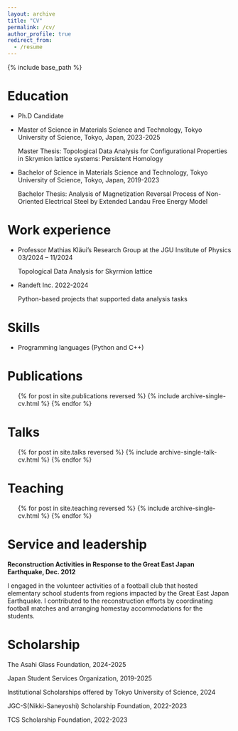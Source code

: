 ```yaml
---
layout: archive
title: "CV"
permalink: /cv/
author_profile: true
redirect_from:
  - /resume
---
```


{% include base_path %}

Education
======
* Ph.D Candidate

* Master of Science in Materials Science and Technology, Tokyo University of Science, Tokyo, Japan, 2023-2025

  Master Thesis: Topological Data Analysis for Configurational Properties in Skrymion lattice systems: Persistent Homology

* Bachelor of Science in Materials Science and Technology, Tokyo University of Science, Tokyo, Japan, 2019-2023

  Bachelor Thesis: Analysis of Magnetization Reversal Process of Non-Oriented Electrical Steel by Extended Landau Free Energy Model


Work experience
======
* Professor Mathias Kläui’s Research Group at the JGU Institute of Physics	03/2024 – 11/2024

  Topological Data Analysis for Skyrmion lattice

* Randeft Inc. 2022-2024 

  Python-based projects that supported data analysis tasks

  
Skills
======
* Programming languages (Python and C++)

Publications
======
  <ul>{% for post in site.publications reversed %}
    {% include archive-single-cv.html %}
  {% endfor %}</ul>
  
Talks
======
  <ul>{% for post in site.talks reversed %}
    {% include archive-single-talk-cv.html  %}
  {% endfor %}</ul>

Teaching
======
  <ul>{% for post in site.teaching reversed %}
    {% include archive-single-cv.html %}
  {% endfor %}</ul>


Service and leadership
======
**Reconstruction Activities in Response to the Great East Japan Earthquake, Dec. 2012**

I engaged in the volunteer activities of a football club that hosted elementary school students from regions impacted by the Great East Japan Earthquake. I contributed to the reconstruction efforts by coordinating football matches and arranging homestay accommodations for the students.

Scholarship
======
The Asahi Glass Foundation,	2024-2025

Japan Student Services Organization,	2019-2025

Institutional Scholarships offered by Tokyo University of Science,	2024

JGC-S(Nikki-Saneyoshi) Scholarship Foundation, 2022-2023

TCS Scholarship Foundation, 2022-2023
